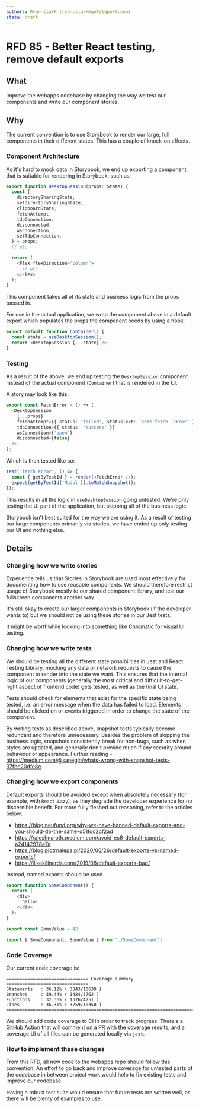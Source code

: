 ```yaml
---
authors: Ryan Clark (ryan.clark@goteleport.com)
state: draft
---
```


# RFD 85 - Better React testing, remove default exports

## What

Improve the webapps codebase by changing the way we test our components and write our component stories.

## Why

The current convention is to use Storybook to render our large, full components in their different states.  This has a
couple of knock-on effects.

### Component Architecture

As it's hard to mock data in Storybook, we end up exporting a component that is suitable for rendering in Storybook,
such as:

```typescript jsx
export function DesktopSession(props: State) {
  const {
    directorySharingState,
    setDirectorySharingState,
    clipboardState,
    fetchAttempt,
    tdpConnection,
    disconnected,
    wsConnection,
    setTdpConnection,
  } = props;
  // etc

  return (
    <Flex flexDirection="column">
      // etc
    </Flex>
  );
}
```

This component takes all of its state and business logic from the props passed in.

For use in the actual application, we wrap the component above in a default export which populates the props the
component needs by using a hook.

```typescript jsx
export default function Container() {
  const state = useDesktopSession();
  return <DesktopSession {...state} />;
}
```


### Testing

As a result of the above, we end up testing the `DesktopSession` component instead of the actual component (`Container`) that is
rendered in the UI.

A story may look like this:

```typescript jsx
export const FetchError = () => (
  <DesktopSession
    {...props}
    fetchAttempt={{ status: 'failed', statusText: 'some fetch  error' }}
    tdpConnection={{ status: 'success' }}
    wsConnection={'open'}
    disconnected={false}
  />
);
```

Which is then tested like so:

```typescript jsx
test('fetch error', () => {
  const { getByTestId } = render(<FetchError />);
  expect(getByTestId('Modal')).toMatchSnapshot();
});
```

This results in all the logic in `useDesktopSession` going untested. We're only testing the UI part of the application,
but skipping all of the business logic.

Storybook isn't best suited for the way we are using it. As a result of testing our large components primarily via stories, we have
ended up only testing our UI and nothing else.

## Details

### Changing how we write stories

Experience tells us that Stories in Storybook are used most effectively for documenting how to use reusable components. We should therefore
restrict usage of Storybook mostly to our shared component library, and test our fullscreen components another way.

It's still okay to create our larger components in Storybook (if the developer wants to) but we should not be using these stories in our Jest tests.

It might be worthwhile looking into something like [Chromatic](https://www.chromatic.com/) for visual UI testing.

### Changing how we write tests

We should be testing all the different state possibilities in Jest and React Testing Library, mocking any data or
network requests to cause the component to render into the state we want. This ensures that the internal logic
of our components (generally the most critical and difficult-to-get-right aspect of frontend code) gets tested,
as well as the final UI state.

Tests should check for elements that exist for the specific state being tested, i.e. an error message when the data has
failed to load. Elements should be clicked on or events triggered in order to change the state of the component.

By writing tests as described above, snapshot tests typically become redundant and therefore unnecessary. Besides the problem of skipping the business logic, snapshots consistently break for non-bugs, such as when styles are updated, and
generally don't provide much if any security around behaviour or appearance. Further reading -
https://medium.com/@sapegin/whats-wrong-with-snapshot-tests-37fbe20dfe8e.

### Changing how we export components

Default exports should be avoided except when absolutely necessary (for example, with
`React.Lazy`), as they degrade the developer experience
for no discernible benefit. For more fully fleshed out reasoning, refer to the articles below:
- https://blog.neufund.org/why-we-have-banned-default-exports-and-you-should-do-the-same-d51fdc2cf2ad
- https://rajeshnaroth.medium.com/avoid-es6-default-exports-a24142978a7a
- https://blog.piotrnalepa.pl/2020/06/26/default-exports-vs-named-exports/
- https://ilikekillnerds.com/2019/08/default-exports-bad/

Instead, named exports should be used.

```typescript jsx
export function SomeComponent() {
  return (
    <div>
      hello!
    </div>
  );
}

export const SomeValue = 42;
```

```typescript jsx
import { SomeComponent, SomeValue } from './SomeComponent';
```

### Code Coverage

Our current code coverage is:

```
=============================== Coverage summary ===============================
Statements   : 36.12% ( 3843/10639 )
Branches     : 39.44% ( 1484/3762 )
Functions    : 32.36% ( 1376/4251 )
Lines        : 36.31% ( 3759/10350 )
================================================================================
```

We should add code coverage to CI in order to track progress. There's a [GitHub Action](https://github.com/marketplace/actions/code-coverage-report)
that will comment on a PR with the coverage results, and a coverage UI of all files can be generated locally via `jest`.

### How to implement these changes

From this RFD, all new code to the webapps repo should follow this convention. An effort to go back and improve coverage
for untested parts of the codebase in between project work would help to fix existing tests and improve our codebase.

Having a robust test suite would ensure that future tests are written well, as there will be plenty of examples to use.
